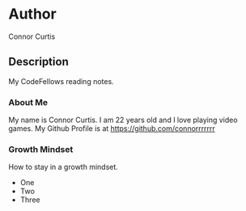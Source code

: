 # Author
Connor Curtis

## Description
My CodeFellows reading notes.

### About Me
My name is Connor Curtis. I am 22 years old and I love playing video games.
My Github Profile is at https://github.com/connorrrrrrr
### Growth Mindset
How to stay in a growth mindset.
* One
* Two
* Three
